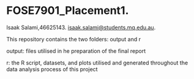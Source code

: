 # FOSE7901_Placement1.
Isaak Salami,46625143.
isaak.salami@students.mq.edu.au.

This repository contains the two folders: output and r

output: files utilised in he preparation of the final report

r: the R script, datasets, and plots utilised and generated throughout the data analysis process of this project
